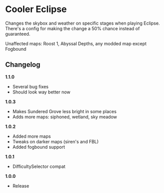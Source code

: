 # Cooler Eclipse

Changes the skybox and weather on specific stages when playing Eclipse. There's a config for making the change a 50% chance instead of guaranteed.

Unaffected maps: Roost 1, Abyssal Depths, any modded map except Fogbound

## Changelog

**1.1.0**

- Several bug fixes
- Should look way better now

**1.0.3**

- Makes Sundered Grove less bright in some places
- Adds more maps: siphoned, wetland, sky meadow

**1.0.2**

- Added more maps
- Tweaks on darker maps (siren's and FBL)
- Added fogbound support

**1.0.1**

- DifficultySelector compat

**1.0.0**

- Release
